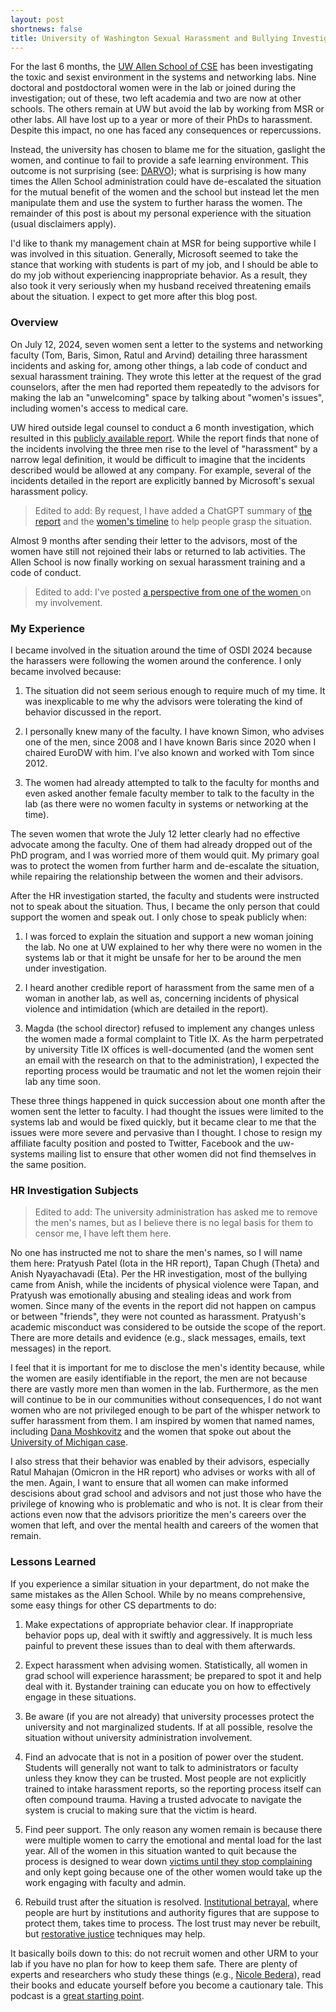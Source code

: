 ```yaml
---
layout: post
shortnews: false
title: University of Washington Sexual Harassment and Bullying Investigation
---
```


For the last 6 months, the [UW Allen School of
CSE](https://www.cs.washington.edu) has been investigating the toxic
and sexist environment in the systems and networking labs. Nine
doctoral and postdoctoral women were in the lab or joined during the
investigation; out of these, two left academia and two are now at
other schools. The others remain at UW but avoid the lab by working
from MSR or other labs.  All have lost up to a year or more of their
PhDs to harassment.  Despite this impact, no one has faced any
consequences or repercussions.

Instead, the university has chosen to blame me for the situation,
gaslight the women, and continue to fail to provide a safe learning
environment.  This outcome is not surprising (see:
[DARVO](https://en.wikipedia.org/wiki/DARVO)); what is surprising is
how many times the Allen School administration could have de-escalated
the situation for the mutual benefit of the women and the school but
instead let the men manipulate them and use the system to further
harass the women. The remainder of this post is about my personal
experience with the situation (usual disclaimers apply).

I'd like to thank my management chain at MSR for being
supportive while I was involved in this situation.  Generally,
Microsoft seemed to take the stance that working with students is part
of my job, and I should be able to do my job without experiencing
inappropriate behavior.  As a result, they also took it very seriously
when my husband received threatening emails about the situation. I
expect to get more after this blog post.

### Overview

On July 12, 2024, seven women sent a letter to the systems and
networking faculty (Tom, Baris, Simon, Ratul and Arvind) detailing
three harassment incidents and asking for, among other things, a lab
code of conduct and sexual harassment training.  They wrote this
letter at the request of the grad counselors, after the men had
reported them repeatedly to the advisors for making the lab an
"unwelcoming" space by talking about "women's issues", including
women's access to medical care.

UW hired outside legal counsel to conduct a 6 month investigation,
which resulted in this [publicly available
report](https://drive.google.com/file/d/1QqE1Lk9RAWa4MLeHSirsWd7MAbxfl7pz/view).
While the report finds that none of the incidents involving the three
men rise to the level of "harassment" by a narrow legal definition, it
would be difficult to imagine that the incidents described would be
allowed at any company. For example, several of the incidents detailed
in the report are explicitly banned by Microsoft's sexual harassment
policy.

> Edited to add: By request, I have added a ChatGPT summary of [the
  report](papers/uw-harassment/report-overview.pdf) and the [women's
  timeline](papers/uw-harassment/timeline-summary.pdf) to help people
  grasp the situation.

Almost 9 months after sending their letter to the advisors, most of
the women have still not rejoined their labs or returned to lab
activities.  The Allen School is now finally working on sexual
harassment training and a code of conduct.

> Edited to add: I've posted [a perspective from one of the women
  ](papers/uw-harassment/uw-women-statement.txt) on my involvement.

### My Experience

I became involved in the situation around the time of OSDI 2024
because the harassers were following the women around the
conference. I only became involved because:

1. The situation did not seem serious enough to require much of my
time. It was inexplicable to me why the advisors were tolerating the
kind of behavior discussed in the report.

2. I personally knew many of the faculty. I have known Simon, who
advises one of the men, since 2008 and I have known Baris since 2020
when I chaired EuroDW with him. I've also known and worked with Tom
since 2012.

3. The women had already attempted to talk to the faculty for months
and even asked another female faculty member to talk to the faculty in
the lab (as there were no women faculty in systems or networking at
the time).

The seven women that wrote the July 12 letter clearly had no effective
advocate among the faculty. One of them had already dropped out of the
PhD program, and I was worried more of them would quit.  My primary
goal was to protect the women from further harm and de-escalate the
situation, while repairing the relationship between the women and
their advisors.

After the HR investigation started, the faculty and students were
instructed not to speak about the situation. Thus, I became the only
person that could support the women and speak out.  I only chose to
speak publicly when:

1. I was forced to explain the situation and support a new woman
joining the lab.  No one at UW explained to her why there were no
women in the systems lab or that it might be unsafe for her to be
around the men under investigation.

2. I heard another credible report of harassment from the same men of
a woman in another lab, as well as, concerning incidents of physical
violence and intimidation (which are detailed in the report).
 
3. Magda (the school director) refused to implement any changes unless
the women made a formal complaint to Title IX.  As the harm
perpetrated by university Title IX offices is well-documented (and the
women sent an email with the research on that to the administration),
I expected the reporting process would be traumatic and not let the
women rejoin their lab any time soon.

These three things happened in quick succession about one month after
the women sent the letter to faculty. I had thought the issues were
limited to the systems lab and would be fixed quickly, but it became
clear to me that the issues were more severe and pervasive than I
thought. I chose to resign my affiliate faculty position and posted to
Twitter, Facebook and the uw-systems mailing list to ensure that other
women did not find themselves in the same position.

### HR Investigation Subjects

> Edited to add: The university administration has asked me to remove
> the men's names, but as I believe there is no legal basis for them
> to censor me, I have left them here.

No one has instructed me not to share the men's names, so I will name
them here: Pratyush Patel (Iota in the HR report), Tapan Chugh (Theta)
and Anish Nyayachavadi (Eta).  Per the HR investigation, most of the
bullying came from Anish, while the incidents of physical violence
were Tapan, and Pratyush was emotionally abusing and stealing ideas
and work from women.  Since many of the events in the report did not
happen on campus or between "friends", they were not counted as
harassment.  Pratyush's academic misconduct was considered to be
outside the scope of the report.  There are more details and evidence
(e.g., slack messages, emails, text messages) in the report.

I feel that it is important for me to disclose the men's identity
because, while the women are easily identifiable in the report, the
men are not because there are vastly more men than women in the lab.
Furthermore, as the men will continue to be in our communities without
consequences, I do not want women who are not privileged enough to be
part of the whisper network to suffer harassment from them. I am
inspired by women that named names, including [Dana
Moshkovitz](https://liorpachter.wordpress.com/2018/11/28/yuval-peres/#comment-11872)
and the women that spoke out about the [University of Michigan
case](https://www.michigandaily.com/news/daily-investigation-finds-divergence-in-u-m-outside-organizations-handling-of-allegations-against-cse-professor/).

I also stress that their behavior was enabled by their advisors,
especially Ratul Mahajan (Omicron in the HR report) who advises or
works with all of the men.  Again, I want to ensure that all women can
make informed descisions about grad school and advisors and not just
those who have the privilege of knowing who is problematic and who is
not.  It is clear from their actions even now that the advisors
prioritize the men's careers over the women that left, and over the
mental health and careers of the women that remain.

### Lessons Learned

If you experience a similar situation in your department, do not make
the same mistakes as the Allen School.  While by no means
comprehensive, some easy things for other CS departments to do:

1. Make expectations of appropriate behavior clear. If inappropriate
behavior pops up, deal with it swiftly and aggressively. It is much
less painful to prevent these issues than to deal with them
afterwards.

2. Expect harassment when advising women. Statistically, all women in
grad school will experience harassment; be prepared to spot it and
help deal with it. Bystander training can educate you on how to
effectively engage in these situations.

3. Be aware (if you are not already) that university processes
protect the university and not marginalized students.  If at all
possible, resolve the situation without university administration
involvement.

4. Find an advocate that is not in a position of power over the
student.  Students will generally not want to talk to administrators
or faculty unless they know they can be trusted.  Most people are not
explicitly trained to intake harassment reports, so the reporting
process itself can often compound trauma. Having a trusted advocate to
navigate the system is crucial to making sure that the victim is
heard.

5. Find peer support. The only reason any women remain is because
there were multiple women to carry the emotional and mental load for
the last year.  All of the women in this situation wanted to quit
because the process is designed to wear down [victims until they stop
complaining](https://www.jezebel.com/not-only-do-campus-sexual-assailants-go-unpunished-they-also-often-get-special-treatment)
and only kept going because one of the other women would take up the
work engaging with faculty and admin.

6. Rebuild trust after the situation is resolved. [Institutional
betrayal](https://dynamic.uoregon.edu/jjf/institutionalbetrayal/),
where people are hurt by institutions and authority figures that are
suppose to protect them, takes time to process. The lost trust may
never be rebuilt, but [restorative
justice](https://en.wikipedia.org/wiki/Restorative_justice) techniques
may help.

It basically boils down to this: do not recruit women and other URM to
your lab if you have no plan for how to keep them safe. There are
plenty of experts and researchers who study these things (e.g.,
[Nicole Bedera](https://www.nicolebedera.com)), read their books and
educate yourself before you become a cautionary tale. This podcast is
a [great starting
point](https://www.strugglecare.com/podcast-rss/122-addressing-sexual-violence-on-college-campuses-is-easier-than-you-think-with-nicole-bedera).